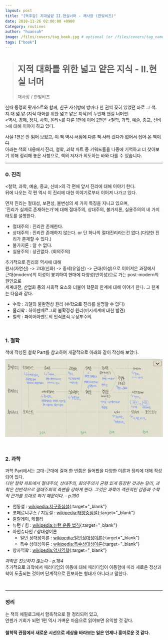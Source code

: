 ```yaml
---
layout: post 
title: "[독후감] 지대넓얕 II.현실너머 - 채사장 (한빛비즈)" 
date: 2018-11-26 02:00:00 +0900
Category: routines
author: "huansuh"
image: /files/covers/tag_book.jpg # optional (or /files/covers/tag_name.jpg)
tags: ["book"]
---
```




> # 지적 대화를 위한 넓고 얕은 지식 - II.현실 너머
>
> 채사장 / 한빛비즈 <br>



한때 동명의 팟캐스트와 함께, 친구 자취방에 방마다 한 권씩 꽂혀 있었던 바로 그 책.<br/>지.대.넓.얕.(지적 대화를 위한 넓고 얕은 지식)의 두번째 현실 너머편.<br/><역사, 경제, 정치, 사회, 윤리>를 다룬 1편에 이어 2편은 <철학, 과학, 예술, 종교, 신비>에 대해 이야기 하고 있다.

~~사실 1편은 안 읽어 보았고, 이 책 역시 서점에 다른 책 사러 갔다가 없어서 집어 온 책이다~~<br/>아래는 책의 내용에서 진리, 철학, 과학 파트 중 키워드들을 나중에 기억하고 더 찾아보기 위해 정리해 놓은 사항으로, 책의 저자가 의도하는 바와 다를 수 있습니다.

---

### 0. 진리

<철학, 과학, 예술, 종교, 신비>의 각 편에 앞서 진리에 대해 이야기 한다.<br/>뒤에 나오는 각 편 역시 이 진리에 대한 이야기로부터 이어져 나가고 있다.

먼저 진리는 절대성, 보편성, 불변성의 세 가지 특징을 지니고 있으며,<br/>'진리가 실제로 존재하는가'에 대해 절대주의, 상대주의, 불가지론, 실용주의의 네 가지 태도를 설명한다.

* 절대주의 : 진리란 존재한다.
* 상대주의 : 진리란 존재하지 않는다. or 단 하나의 절대진리라는건 없다.(다양한 진리가 존재할 수 있다.)
* 불가지론 : 알 수 없다.
* 실용주의 : 상관없다. (회의주의)



추가적으로 진리의 역사에 대해<br/>원시(자연신) -> 고대(신화) -> 중세(유일신) -> 근대(이성)으로 이어져온 과정에서<br/>근대(modern)의 이성이 붕괴하여 현대에 다양성(반이성)으로 가는 post-modern의 원인으로<br/>세계대전, 산업화 등의 사회적 요소와 더불어 학문의 한계에 대해 이야기 한다. 그 한계는 다음과 같다.

* 수학 : 괴델의 불완전성 원리 (수학으로 진리를 설명할 수 없다)
* 물리학 : 하이젠베르그의 불확정성 원리(미시세계에 대한 발견)
* 철학 : 파이어아벤트의 인식론적 무정부주의



<br>



### 1. 철학

책에 작성된 철학 Part를 참고하여 개괄적으로 아래와 같이 작성해 보았다.

![](/files/books_philosophy_summary.png)



<br>



### 2. 과학

과학 Part에서는 고대-근대에 걸쳐 한 번쯤은 들어봤을 다양한 이론과 정리에 대해 작성되어 있다.<br/>*다만 철학 파트에서 절대주의, 상대주의, 회의주의가 균형 있게 등장한 것과는 달리, 과학은 전반적으로 절대주의적 측면을 강하게 띤다. 그것은 과학이 객관적인 검증과 수학적 근거를 토대로 하기 때문이다. - p.190*

* 천동설 : [wikipedia:지구중심설](https://ko.wikipedia.org/wiki/%EC%A7%80%EA%B5%AC%EC%A4%91%EC%8B%AC%EC%84%A4){:target="_blank"}
* 코페르니쿠스 / 지동설 : [wikipedia:태양중심설](https://ko.wikipedia.org/wiki/%ED%83%9C%EC%96%91%EC%A4%91%EC%8B%AC%EC%84%A4){:target="_blank"}
* 갈릴레이, 케플러
* 뉴턴 / 힘 : [wikipedia:뉴턴 운동 법칙](https://ko.wikipedia.org/wiki/%EB%89%B4%ED%84%B4_%EC%9A%B4%EB%8F%99_%EB%B2%95%EC%B9%99){:target="_blank"}
* 아인슈타인 / 상대성이론
  * 일반 상대성이론 : [wikipedia:일반상대성이론](https://ko.wikipedia.org/wiki/%EC%9D%BC%EB%B0%98_%EC%83%81%EB%8C%80%EC%84%B1%EC%9D%B4%EB%A1%A0){:target="_blank"}
  * 특수 상대성이론 : [wikipedia:특수상대성이론](https://ko.wikipedia.org/wiki/%ED%8A%B9%EC%88%98_%EC%83%81%EB%8C%80%EC%84%B1%EC%9D%B4%EB%A1%A0){:target="_blank"}
* 양자역학 : [wikipedia:양자역학](https://ko.wikipedia.org/wiki/%EC%96%91%EC%9E%90%EC%97%AD%ED%95%99){:target="_blank"}

*과학은 진보하지 않는다 - p.184*<br/>추가적으로 과학에서 패러다임의 이동에 대해 패러다임이 이동함에 따라 새로운 정상과학이 도출되는 것이며 단계적으로 진보하는 형태가 아니라고 말한다.

<br>



---

### 정리

는 책의 에필로그에서 함축적으로 잘 정리되어 있고,<br/>언젠가 기회가 되면 1편 역시 가벼운 마음으로 읽어보면 유익할 것 같다.

#### 철학적 관점에서 새로운 시선으로 세상을 바라보는 일은 언제나 흥미로운 것 같다. 

